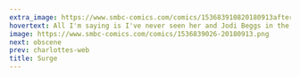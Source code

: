 ```yaml
---
extra_image: https://www.smbc-comics.com/comics/153683910820180913after.png
hovertext: All I'm saying is I've never seen her and Jodi Beggs in the same room at the same time.
image: https://www.smbc-comics.com/comics/1536839026-20180913.png
next: obscene
prev: charlottes-web
title: Surge
---
```

